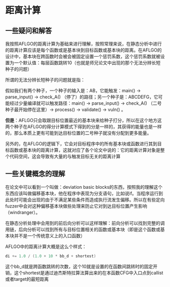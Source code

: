# 距离计算

## 一些疑问和解答

我按照AFLGO的距离计算为基础来进行理解，按照常理来说，在静态分析中进行的距离计算应该是每个函数或是基本块到目标函数或基本块的距离。在AFLGO的设计中，基本块在跨函数时会被会被固定设置一个惩罚系数，这个惩罚系数就被设置为一个默认值：每层函数跳转10（也就是师兄论文中出现的那个无法分辨长短种子的问题）

所谓的无法分辨长短种子的问题就是指：

假如我们有两个种子，一个种子的输入是：AB，它能触发：main() → parse_input() → check_A() （停了）的路径；另一个种子是：ABCDEFG，它可能经过少量编译就可以触发路径：main() → parse_input() → check_A() （二号种子最开始停在这里）→ process() → validate() → vuln() 。

**但是**：AFLGO只会取跟目标位置最近的基本块来给种子打分，所以在这个地方这两个种子在AFLGO的得分计算模式下得到的分是一样的，其获得的能量也是一样的，那么本质上更有可能到达目标位置的二号种子就没有分配到更多能量。

另外的，在AFLGO的逻辑下，它会对目标程序中的所有基本块或函数进行其到目标函数或基本块的距离计算，这就对应了各个论文中说的：它的距离计算对象是整个代码空间，这会导致有大量的与触发目标无关的距离计算

## 一些关键概念的理解

在论文中可以看到一个叫做：deviation basic blocks的东西，按照我的理解这个东西应该叫做偏移基本块，他在程序中表现为分支语句，比如说if。当程序运行到此处时可能会出现的由于不满足某些条件而造成执行流发生偏移。所以在有些定向fuzzer中会对这种偏移基本块做些处理来防止它对到达目标位置产生影响（windranger）。

在静态分析处理中会用到的前后向分析可以这样理解：前向分析可以找到完整的调用链，后向分析可以找到所有与目标位置相关的函数或基本块（即是这个函数或基本块并不是一个传统意义上的入口函数）

AFLGO中的距离计算大概是这么个样式：

```c
di += 1.0 / (1.0 + 10 * bb_d + shortest)
```

这个bb_d就是跨函数跳转的次数，这个10就是设置的在函数间跳转时的固定开销，这个shortest是通过迪杰斯特拉算法算出来的在本函数CFG中入口点到callist或者target的最短距离